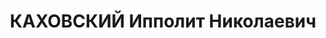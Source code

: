 ---
title: КАХОВСКИЙ Ипполит Николаевич
description: "народився 1901, ст.Ромодан Полтавської губернії, поляк, освіта вища\
  \ (Київський політехнічний інститут), \n  проживав у м.Кіровограді, начальник конструкторсько-експериментального\
  \ відділу заводу “Червона зірка”. \n  Заарештований 23.07.1937 Кіровським міськвідділом\
  \ НКВС (“член контрреволюційної право-троцькістської групи, яка провадила шкідницьку\
  \ діяльність”). \n  Засуджений 8.12.1937 Верховним судом СРСР до розстрілу, вирок\
  \ виконано 9.12.1937 у м.Харкові. \n  Реабілітований 21.01.1958 Верховним судом\
  \ СРСР. \n  (П – 4017)"
---